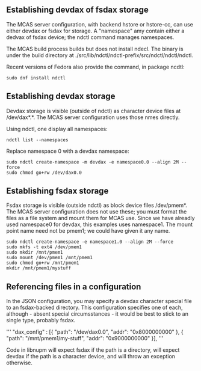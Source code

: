 ## Establishing devdax of fsdax storage

The MCAS server configuration, with backend hstore or hstore-cc, can use either devdax or fsdax for storage.
A "namespace" amy contain either a dedvax of fsdax device; the ndctl command manages namespaces.

The MCAS build process builds but does not install ndecl.
The binary is under the build directory at ./src/lib/ndctl/ndctl-prefix/src/ndctl/ndctl/ndctl.

Recent versions of Fedora also provide the command, in package ncdtl:

```
sudo dnf install ndctl
```


## Establishing devdax storage

Devdax storage is visible (outside of ndctl) as character device files at /dev/dax\*.\*.
The MCAS server configuration uses those nmes directly.

Using ndctl, one display all namespaces:

```
ndctl list --namespaces
```

Replace namespace 0 with a devdax namespace:

```
sudo ndctl create-namespace -m devdax -e namespace0.0 --align 2M --force
sudo chmod go+rw /dev/dax0.0
```


## Establishing fsdax storage

Fsdax storage is visible (outside ndctl) as block device files /dev/pmem\*.
The MCAS server configuration does not use these; you must format the files as a file system and mount them for MCAS use.
Since we have alreadly used namespace0 for devdax, this examples uses namespace1.
The mount point name need not be pmem1; we could have given it any name.

```
sudo ndctl create-namespace -e namespace1.0 --align 2M --force
sudo mkfs -t ext4 /dev/pmem1
sudo mkdir /mnt/pmem1
sudo mount /dev/pmem1 /mnt/pmem1
sudo chmod go+rw /mnt/pmem1
mkdir /mnt/pmem1/mystuff
```


## Referencing files in a configuration

In the JSON configuration, you may specify a devdax character special file to an fsdax-backed directory.
This configuration specifies one of each, although - absent special circumsstances - it would be best to
stick to an single type, probably fsdax.

'''
"dax_config" : [{ "path": "/dev/dax0.0", "addr": "0x8000000000" }, { "path": "/mnt/pmem1/my-stuff", "addr": "0x9000000000" }],
'''

Code in libnupm will expect fsdax if the path is a directory, will expect devdax if the path is a character device, and will throw an exception otherwise.
